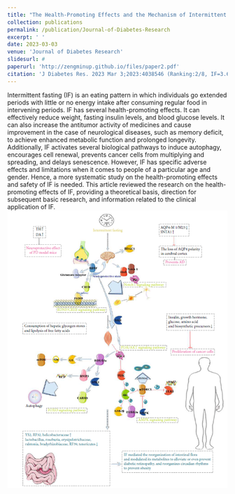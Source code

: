 ```yaml
---
title: "The Health-Promoting Effects and the Mechanism of Intermittent Fasting"
collection: publications
permalink: /publication/Journal-of-Diabetes-Research
excerpt: ' '
date: 2023-03-03
venue: 'Journal of Diabetes Research'
slidesurl: #
paperurl: 'http://zengminup.github.io/files/paper2.pdf'
citation: 'J Diabetes Res. 2023 Mar 3;2023:4038546 (Ranking:2/8, IF=3.6)'
---
```


Intermittent fasting (IF) is an eating pattern in which individuals go extended periods with little or no energy intake after consuming regular food in intervening periods. IF has several health-promoting effects. It can effectively reduce weight, fasting insulin levels, and blood glucose levels. It can also increase the antitumor activity of medicines and cause improvement in the case of neurological diseases, such as memory deficit, to achieve enhanced metabolic function and prolonged longevity. Additionally, IF activates several biological pathways to induce autophagy, encourages cell renewal, prevents cancer cells from multiplying and spreading, and delays senescence. However, IF has specific adverse effects and limitations when it comes to people of a particular age and gender. Hence, a more systematic study on the health-promoting effects and safety of IF is needed. This article reviewed the research on the health-promoting effects of IF, providing a theoretical basis, direction for subsequent basic research, and information related to the clinical application of IF.<br/><img src='/images/Journal-of-Diabetes-Research-Figure.png'>

